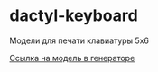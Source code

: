# dactyl-keyboard
Модели для печати клавиатуры 5x6

[Ссылка на модель в генераторе](https://ryanis.cool/dactyl/#manuform:Ch0IBhAFGgRmaXZlIgN0d28qAm14MgZub3JtaWU4ABoKCAESBHRycnMYACIXVQAAgEAYACABXQAA4EBlAABAQEAASAAqBggAEAAYAA==)
